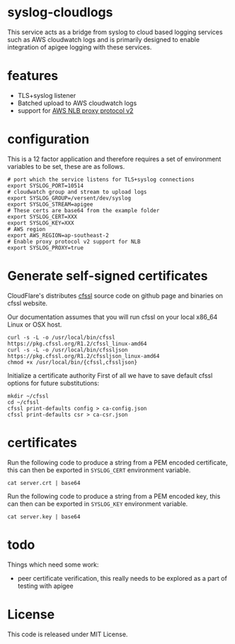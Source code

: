 # syslog-cloudlogs

This service acts as a bridge from syslog to cloud based logging services such as AWS cloudwatch logs and is primarily designed to enable integration of apigee logging with these services.

# features

* TLS+syslog listener
* Batched upload to AWS cloudwatch logs
* support for [AWS NLB proxy protocol v2](https://docs.aws.amazon.com/elasticloadbalancing/latest/network/load-balancer-target-groups.html#proxy-protocol)

# configuration

This is a 12 factor application and therefore requires a set of environment variables to be set, these are as follows.

```
# port which the service listens for TLS+syslog connections
export SYSLOG_PORT=10514
# cloudwatch group and stream to upload logs
export SYSLOG_GROUP=/versent/dev/syslog
export SYSLOG_STREAM=apigee
# These certs are base64 from the example folder
export SYSLOG_CERT=XXX
export SYSLOG_KEY=XXX
# AWS region
export AWS_REGION=ap-southeast-2
# Enable proxy protocol v2 support for NLB
export SYSLOG_PROXY=true
```

# Generate self-signed certificates

CloudFlare's distributes [cfssl](https://github.com/cloudflare/cfssl) source code on github page and binaries on cfssl website.

Our documentation assumes that you will run cfssl on your local x86_64 Linux or OSX host.


```
curl -s -L -o /usr/local/bin/cfssl https://pkg.cfssl.org/R1.2/cfssl_linux-amd64
curl -s -L -o /usr/local/bin/cfssljson https://pkg.cfssl.org/R1.2/cfssljson_linux-amd64
chmod +x /usr/local/bin/{cfssl,cfssljson}
```

Initialize a certificate authority
First of all we have to save default cfssl options for future substitutions:

```
mkdir ~/cfssl
cd ~/cfssl
cfssl print-defaults config > ca-config.json
cfssl print-defaults csr > ca-csr.json
```

# certificates

Run the following code to produce a string from a PEM encoded certificate, this can then be exported in `SYSLOG_CERT` environment variable.

```
cat server.crt | base64 
```

Run the following code to produce a string from a PEM encoded key, this can then  can be exported in `SYSLOG_KEY` environment variable.

```
cat server.key | base64 
```

# todo

Things which need some work:

* peer certificate verification, this really needs to be explored as a part of testing with apigee

# License

This code is released under MIT License.